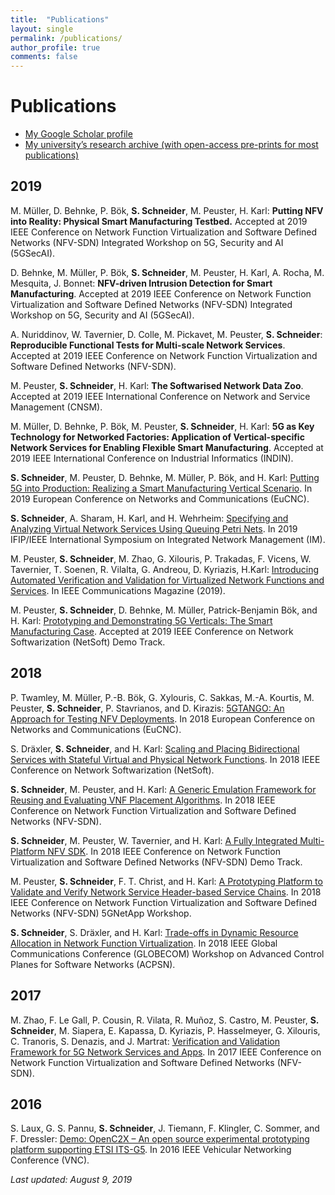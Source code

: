 ```yaml
---
title:  "Publications"
layout: single
permalink: /publications/
author_profile: true
comments: false
---
```


# Publications

- [My Google Scholar profile](https://scholar.google.com/citations?user=https://scholar.google.de/citations?user=7fimejMAAAAJ&hl=en&user=7fimejMAAAAJ)
- [My university’s research archive (with open-access pre-prints for most publications)](https://ris.uni-paderborn.de/person/stefanschneider)

## 2019

M. Müller, D. Behnke, P. Bök, **S. Schneider**, M. Peuster, H. Karl: **Putting NFV into Reality: Physical Smart Manufacturing Testbed.** Accepted at 2019 IEEE Conference on Network Function Virtualization and Software Defined Networks (NFV-SDN) Integrated Workshop on 5G, Security and AI (5GSecAI).

D. Behnke, M. Müller, P. Bök, **S. Schneider**, M. Peuster, H. Karl, A. Rocha, M. Mesquita, J. Bonnet: **NFV-driven Intrusion Detection for Smart Manufacturing**. Accepted at 2019 IEEE Conference on Network Function Virtualization and Software Defined Networks (NFV-SDN) Integrated Workshop on 5G, Security and AI (5GSecAI).

A. Nuriddinov, W. Tavernier, D. Colle, M. Pickavet, M. Peuster, **S. Schneider**: **Reproducible Functional Tests for Multi-scale Network Services**. Accepted at 2019 IEEE Conference on Network Function Virtualization and Software Defined Networks (NFV-SDN).

M. Peuster, **S. Schneider**, H. Karl: **The Softwarised Network Data Zoo**. Accepted at 2019 IEEE International Conference on Network and Service Management (CNSM).

M. Müller, D. Behnke, P. Bök, M. Peuster, **S. Schneider**, H. Karl: **5G as Key Technology for Networked Factories: Application of Vertical-specific Network Services for Enabling Flexible Smart Manufacturing**. Accepted at 2019 IEEE International Conference on Industrial Informatics (INDIN).

**S. Schneider**, M. Peuster, D. Behnke, M. Müller, P. Bök, and H. Karl: [Putting 5G into Production: Realizing a Smart Manufacturing Vertical Scenario](https://ieeexplore.ieee.org/abstract/document/8802016). In 2019 European Conference on Networks and Communications (EuCNC).

**S. Schneider**, A. Sharam, H. Karl, and H. Wehrheim: [Specifying and Analyzing Virtual Network Services Using Queuing Petri Nets](https://ris.uni-paderborn.de/record/3287). In 2019 IFIP/IEEE International Symposium on Integrated Network Management (IM).

M. Peuster, **S. Schneider**, M. Zhao, G. Xilouris, P. Trakadas, F. Vicens, W. Tavernier, T. Soenen, R. Vilalta, G. Andreou, D. Kyriazis, H.Karl: [Introducing Automated Verification and Validation for Virtualized Network Functions and Services](https://ieeexplore.ieee.org/abstract/document/8713807). In IEEE Communications Magazine (2019).

M. Peuster, **S. Schneider**, D. Behnke, M. Müller, Patrick-Benjamin Bök, and H. Karl: [Prototyping and Demonstrating 5G Verticals: The Smart Manufacturing Case](https://ieeexplore.ieee.org/abstract/document/8806685). Accepted at 2019 IEEE Conference on Network Softwarization (NetSoft) Demo Track.

## 2018

P. Twamley, M. Müller, P.-B. Bök, G. Xylouris, C. Sakkas, M.-A. Kourtis, M. Peuster, **S. Schneider**, P. Stavrianos, and D. Kirazis: [5GTANGO: An Approach for Testing NFV Deployments](https://ieeexplore.ieee.org/abstract/document/8442844/). In 2018 European Conference on Networks and Communications (EuCNC).

S. Dräxler, **S. Schneider**, and H. Karl: [Scaling and Placing Bidirectional Services with Stateful Virtual and Physical Network Functions](https://ieeexplore.ieee.org/document/8459915/). In 2018 IEEE Conference on Network Softwarization (NetSoft).

**S. Schneider**, M. Peuster, and H. Karl: [A Generic Emulation Framework for Reusing and Evaluating VNF Placement Algorithms](https://ris.uni-paderborn.de/record/6972). In 2018 IEEE Conference on Network Function Virtualization and Software Defined Networks (NFV-SDN).

**S. Schneider**, M. Peuster, W. Tavernier, and H. Karl: [A Fully Integrated Multi-Platform NFV SDK](https://ris.uni-paderborn.de/record/6974). In 2018 IEEE Conference on Network Function Virtualization and Software Defined Networks (NFV-SDN) Demo Track.

M. Peuster, **S. Schneider**, F. T. Christ, and H. Karl: [A Prototyping Platform to Validate and Verify Network Service Header-based Service Chains](https://ris.uni-paderborn.de/record/6483). In 2018 IEEE Conference on Network Function Virtualization and Software Defined Networks (NFV-SDN) 5GNetApp Workshop.

**S. Schneider**, S. Dräxler, and H. Karl: [Trade-offs in Dynamic Resource Allocation in Network Function Virtualization](https://ris.uni-paderborn.de/record/6970). In 2018 IEEE Global Communications Conference (GLOBECOM) Workshop on Advanced Control Planes for Software Networks (ACPSN).

## 2017

M. Zhao, F. Le Gall, P. Cousin, R. Vilata, R. Muñoz, S. Castro, M. Peuster, **S. Schneider**, M. Siapera, E. Kapassa, D. Kyriazis, P. Hasselmeyer, G. Xilouris, C. Tranoris, S. Denazis, and J. Martrat: [Verification and Validation Framework for 5G Network Services and Apps](http://ieeexplore.ieee.org/document/8169878/). In 2017 IEEE Conference on Network Function Virtualization and Software Defined Networks (NFV-SDN). 

## 2016

S. Laux, G. S. Pannu, **S. Schneider**, J. Tiemann, F. Klingler, C. Sommer, and F. Dressler: [Demo: OpenC2X – An open source experimental prototyping platform supporting ETSI ITS-G5](http://ieeexplore.ieee.org/abstract/document/7835955/). In 2016 IEEE Vehicular Networking Conference (VNC).



*Last updated: August 9, 2019*